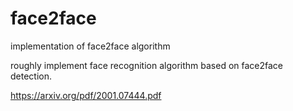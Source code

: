 # face2face
implementation of face2face algorithm

roughly implement face recognition algorithm based on face2face detection. 

https://arxiv.org/pdf/2001.07444.pdf
